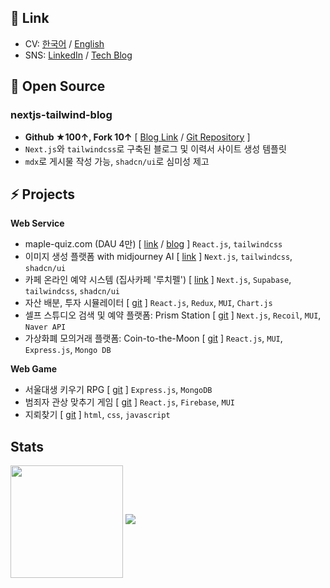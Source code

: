 ## 📜 Link

- CV: [한국어](https://d5br5.dev/about/ko) / [English](https://d5br5.dev/about/en)
- SNS: [LinkedIn](https://www.linkedin.com/in/dohkim777) / [Tech Blog](https://www.d5br5.dev/blog)

## 📃 Open Source

### nextjs-tailwind-blog

- **Github ★100↑, Fork 10↑** [ [Blog Link](https://doh.kim) / [Git Repository](https://github.com/d5br5/nextjs-tailwind-blog) ]
- `Next.js`와 `tailwindcss`로 구축된 블로그 및 이력서 사이트 생성 템플릿
- `mdx`로 게시물 작성 가능, `shadcn/ui`로 심미성 제고


## ⚡ Projects


**Web Service**

- maple-quiz.com (DAU 4만) [ [link](https://maplequiz.com) / [blog](https://doh.kim/blog/product/maplequiz) ] `React.js`, `tailwindcss`
- 이미지 생성 플랫폼 with midjourney AI  [ [link](https://dorosi.ai/) ] `Next.js`, `tailwindcss`, `shadcn/ui`
- 카페 온라인 예약 시스템 (집사카페 '루치펠') [ [link](https://www.lucifelbutler.com/ko/reservation) ] `Next.js`, `Supabase`, `tailwindcss`, `shadcn/ui`
- 자산 배분, 투자 시뮬레이터 [ [git](https://github.com/d5br5/WEB_RoboAdvisor) ] `React.js`, `Redux`, `MUI`, `Chart.js`
- 셀프 스튜디오 검색 및 예약 플랫폼: Prism Station [ [git](https://github.com/d5br5/WEB_Prism_Station) ] `Next.js`, `Recoil`, `MUI`, `Naver API`
- 가상화폐 모의거래 플랫폼: Coin-to-the-Moon [ [git](https://github.com/d5br5/WEB-coin-market) ] `React.js`, `MUI`, `Express.js`, `Mongo DB`

**Web Game**

- 서울대생 키우기 RPG [ [git](https://github.com/d5br5/GAME_RPG_Mudgame) ] `Express.js`, `MongoDB`
- 범죄자 관상 맞추기 게임 [ [git](https://github.com/d5br5/GAME_Criminals) ] `React.js`, `Firebase`, `MUI`
- 지뢰찾기 [ [git](https://github.com/d5br5/GAME_Minesweeper) ] `html`, `css`, `javascript`


## Stats

<img height="180em" align="center" src="https://github-readme-stats.vercel.app/api?username=d5br5&show_icons=true&theme=gruvbox_light" />

<a href="https://hhpluscertificateofcompletion.oopy.io/">
  <img src="https://static.spartacodingclub.kr/hanghae99/plus/completion/badge_black.svg" />
</a>
